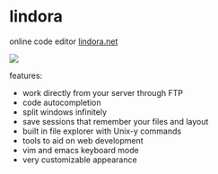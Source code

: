 lindora
=======

online code editor
[lindora.net](http://lindora.net)

![](http://i.imgur.com/4NyG3qs.png)

features:
- work directly from your server through FTP
- code autocompletion
- split windows infinitely
- save sessions that remember your files and layout
- built in file explorer with Unix-y commands
- tools to aid on web development
- vim and emacs keyboard mode
- very customizable appearance
